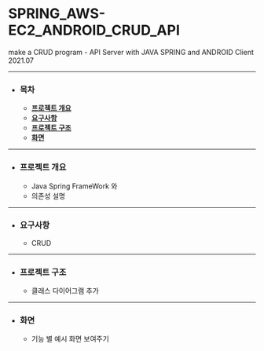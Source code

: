# SPRING_AWS-EC2_ANDROID_CRUD_API
make a CRUD program - API Server with JAVA SPRING and ANDROID Client
2021.07

___
- ### 목차
  - [**프로젝트 개요**](#outline)
  - [**요구사항**](#requirements)
  - [**프로젝트 구조**](#structure)
  - [**화면**](#screen) 

___
- ### 프로젝트 개요<a id="outline"></a> 
  - Java Spring FrameWork 와 
  - 의존성 설명
___
- ### 요구사항<a id="requirements"></a>
  - CRUD
___
- ### 프로젝트 구조 <a id="structure"></a> 
  - 클래스 다이어그램 추가
___
- ### 화면<a id="screen"></a> 
  - 기능 별 예시 화면 보여주기
